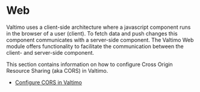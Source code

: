 # Web

Valtimo uses a client-side architecture where a javascript component runs in the browser of a user (client). To fetch 
data and push changes this component communicates with a server-side component. The Valtimo Web module offers 
functionality to facilitate the communication between the client- and server-side component.

This section contains information on how to configure Cross Origin Resource Sharing (aka CORS) in Valtimo.

* [Configure CORS in Valtimo](valtimo-cors.md)
